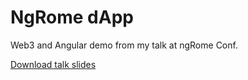 # NgRome dApp

Web3 and Angular demo from my talk at ngRome Conf.

[Download talk slides](./src/assets/doc/Web3%20and%20Angular.pdf "download")
